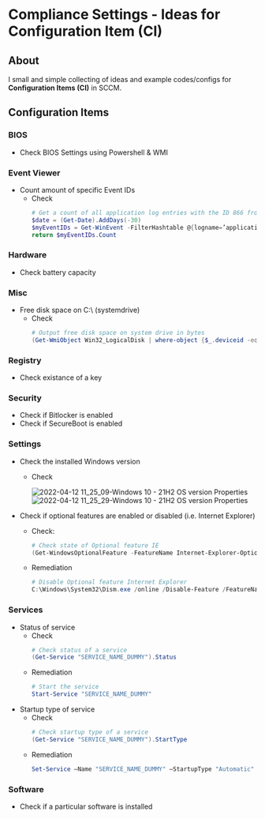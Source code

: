 # Compliance Settings - Ideas for Configuration Item (CI)
## About
I small and simple collecting of ideas and example codes/configs for **Configuration Items (CI)** in SCCM. 


## Configuration Items 
### BIOS
* Check BIOS Settings using Powershell & WMI
 
### Event Viewer
* Count amount of specific Event IDs
  * Check
    ```powershell
    # Get a count of all application log entries with the ID 866 from the last 30 days
    $date = (Get-Date).AddDays(-30)
    $myEventIDs = Get-WinEvent -FilterHashtable @{logname=’application’; id=866; StartTime = $date;} | measure
    return $myEventIDs.Count
    ```
### Hardware
* Check battery capacity

### Misc
* Free disk space on C:\ (systemdrive)
  * Check 
    ```powershell
    # Output free disk space on system drive in bytes
    (Get-WmiObject Win32_LogicalDisk | where-object {$_.deviceid -eq $env:systemdrive} | select freespace).freespace
    ```
  
### Registry
* Check existance of a key
 
### Security
* Check if Bitlocker is enabled
* Check if SecureBoot is enabled
  
### Settings
* Check the installed Windows version
  * Check
    
    ![2022-04-12 11_25_09-Windows 10 - 21H2 OS version Properties](https://user-images.githubusercontent.com/67605/162928188-3b09f86c-756a-4309-bfb7-981f4a47434e.png)
    ![2022-04-12 11_25_29-Windows 10 - 21H2 OS version Properties](https://user-images.githubusercontent.com/67605/162928203-ea64065d-d79a-462f-aacf-6c722bf0066a.png)
      
* Check if optional features are enabled or disabled (i.e. Internet Explorer)
  * Check:
    ```powershell
    # Check state of Optional feature IE
    (Get-WindowsOptionalFeature -FeatureName Internet-Explorer-Optional-amd64 -Online).State
    ```
  * Remediation
    ```powershell
    # Disable Optional feature Internet Explorer
    C:\Windows\System32\Dism.exe /online /Disable-Feature /FeatureName:Internet-Explorer-Optional-amd64 /Quiet /NoRestart
    ```
### Services
* Status of service
  * Check
    ```powershell
    # Check status of a service
    (Get-Service "SERVICE_NAME_DUMMY").Status
    ```
  * Remediation
    ```powershell
    # Start the service
    Start-Service "SERVICE_NAME_DUMMY"
    ```
* Startup type of service
  * Check
    ```powershell
    # Check startup type of a service
    (Get-Service "SERVICE_NAME_DUMMY").StartType
    ```
  * Remediation
    ```powershell
    Set-Service –Name "SERVICE_NAME_DUMMY" –StartupType "Automatic"
    ```
### Software
* Check if a particular software is installed
